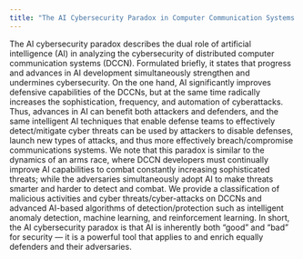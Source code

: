 ```yaml
---
title: "The AI Cybersecurity Paradox in Computer Communication Systems: Overview, Applications and Lessons Learned"
---
```

The AI cybersecurity paradox describes the dual role of artificial intelligence (AI) in analyzing the cybersecurity of distributed computer communication systems (DCCN). 
Formulated briefly, it states that progress and advances in AI development simultaneously strengthen and undermines cybersecurity. 
On the one hand, AI significantly improves defensive capabilities of the DCCNs, but at the same time radically increases the sophistication, frequency, and automation of cyberattacks. 
Thus, advances in AI can benefit both attackers and defenders, and the same intelligent AI techniques that enable defense teams to effectively detect/mitigate cyber threats can be used by attackers to disable defenses, launch new types of attacks, and thus more effectively breach/compromise communications systems. 
We note that this paradox is similar to the dynamics of an arms race, where DCCN developers must continually improve AI capabilities to combat constantly increasing sophisticated threats; while the adversaries simultaneously adopt AI to make threats smarter and harder to detect and combat. 
We provide a classification of malicious activities and cyber threats/cyber-attacks on DCCNs and advanced AI-based algorithms of detection/protection such as intelligent anomaly detection, machine learning, and reinforcement learning. 
In short, the AI cybersecurity paradox is that AI is inherently both “good” and “bad” for security — it is a powerful tool that applies to and enrich equally defenders and their adversaries. 
